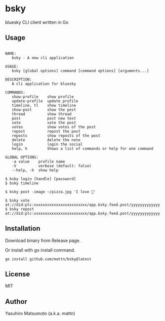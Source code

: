 # bsky

bluesky CLI client written in Go

## Usage

```

NAME:
   bsky - A new cli application

USAGE:
   bsky [global options] command [command options] [arguments...]

DESCRIPTION:
   A cli application for bluesky

COMMANDS:
   show-profile    show profile
   update-profile  update profile
   timeline, tl    show timeline
   show-post       show the post
   thread          show thread
   post            post new text
   vote            vote the post
   votes           show votes of the post
   repost          repost the post
   reposts         show reposts of the post
   delete          delete the note
   login           login the social
   help, h         Shows a list of commands or help for one command

GLOBAL OPTIONS:
   -a value    profile name
   -V          verbose (default: false)
   --help, -h  show help
```

```
$ bsky login [handle] [password]
$ bsky timeline
```

```
$ bsky post -image ~/pizza.jpg 'I love 🍕'
```

```
$ bsky vote at://did:plc:xxxxxxxxxxxxxxxxxxxxxxxx/app.bsky.feed.post/yyyyyyyyyyyyy
$ bsky repost at://did:plc:xxxxxxxxxxxxxxxxxxxxxxxx/app.bsky.feed.post/yyyyyyyyyyyyy
```

## Installation

Download binary from Release page.

Or install with go install command.
```
go install github.com/mattn/bsky@latest
```

## License

MIT

## Author

Yasuhiro Matsumoto (a.k.a. mattn)
